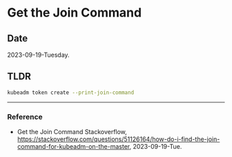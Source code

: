 # Get the Join Command

## Date

2023-09-19-Tuesday.

## TLDR

```Bash
kubeadm token create --print-join-command
```

---

### Reference
- Get the Join Command Stackoverflow, https://stackoverflow.com/questions/51126164/how-do-i-find-the-join-command-for-kubeadm-on-the-master, 2023-09-19-Tue.
